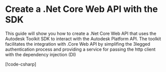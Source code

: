 ﻿# Create a .Net Core Web API with the SDK

This guide will show you how to create a .Net Core Web API that uses the Autodesk Toolkit SDK to interact with the Autodesk Platform API.
The toolkit facilitates the integration with .Core Web API by simplifing the 3legged authentication process and providing a service for passing the http client with the dependency injection (DI)

[!code-csharp[](Program.cs)]
